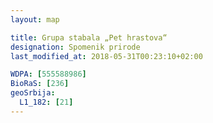 ```yaml
---
layout: map

title: Grupa stabala „Pet hrastova“
designation: Spomenik prirode
last_modified_at: 2018-05-31T00:23:10+02:00

WDPA: [555588986]
BioRaS: [236]
geoSrbija:
  L1_182: [21]
---
```


